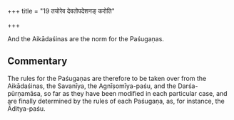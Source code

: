 +++
title = "19 तयोरेव देवतोपदेशनङ् करोति"

+++

And the Aikādaśinas are the norm for the Paśugaṇas.

## Commentary

The rules for the Paśugaṇas are therefore to be taken over from the Aikādaśinas, the Savanīya, the Agnīṣomīya-paśu, and the Darśa-pūrṇamāsa, so far as they have been modified in each particular case, and are finally determined by the rules of each Paśugaṇa, as, for instance, the Āditya-paśu.


